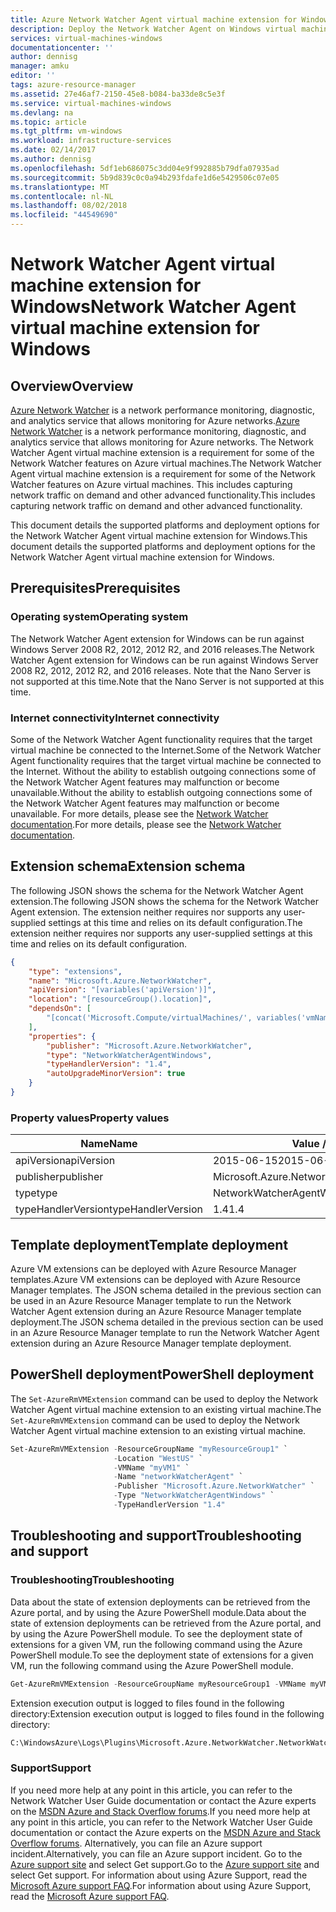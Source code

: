 ```yaml
---
title: Azure Network Watcher Agent virtual machine extension for Windows | Microsoft Docs
description: Deploy the Network Watcher Agent on Windows virtual machine using a virtual machine extension.
services: virtual-machines-windows
documentationcenter: ''
author: dennisg
manager: amku
editor: ''
tags: azure-resource-manager
ms.assetid: 27e46af7-2150-45e8-b084-ba33de8c5e3f
ms.service: virtual-machines-windows
ms.devlang: na
ms.topic: article
ms.tgt_pltfrm: vm-windows
ms.workload: infrastructure-services
ms.date: 02/14/2017
ms.author: dennisg
ms.openlocfilehash: 5df1eb686075c3dd04e9f992885b79dfa07935ad
ms.sourcegitcommit: 5b9d839c0c0a94b293fdafe1d6e5429506c07e05
ms.translationtype: MT
ms.contentlocale: nl-NL
ms.lasthandoff: 08/02/2018
ms.locfileid: "44549690"
---
```

# <a name="network-watcher-agent-virtual-machine-extension-for-windows"></a><span data-ttu-id="b1644-103">Network Watcher Agent virtual machine extension for Windows</span><span class="sxs-lookup"><span data-stu-id="b1644-103">Network Watcher Agent virtual machine extension for Windows</span></span>

## <a name="overview"></a><span data-ttu-id="b1644-104">Overview</span><span class="sxs-lookup"><span data-stu-id="b1644-104">Overview</span></span>

<span data-ttu-id="b1644-105">[Azure Network Watcher](https://review.docs.microsoft.com/en-us/azure/network-watcher/) is a network performance monitoring, diagnostic, and analytics service that allows monitoring for Azure networks.</span><span class="sxs-lookup"><span data-stu-id="b1644-105">[Azure Network Watcher](https://review.docs.microsoft.com/en-us/azure/network-watcher/) is a network performance monitoring, diagnostic, and analytics service that allows monitoring for Azure networks.</span></span> <span data-ttu-id="b1644-106">The Network Watcher Agent virtual machine extension is a requirement for some of the Network Watcher features on Azure virtual machines.</span><span class="sxs-lookup"><span data-stu-id="b1644-106">The Network Watcher Agent virtual machine extension is a requirement for some of the Network Watcher features on Azure virtual machines.</span></span> <span data-ttu-id="b1644-107">This includes capturing network traffic on demand and other advanced functionality.</span><span class="sxs-lookup"><span data-stu-id="b1644-107">This includes capturing network traffic on demand and other advanced functionality.</span></span>

<span data-ttu-id="b1644-108">This document details the supported platforms and deployment options for the Network Watcher Agent virtual machine extension for Windows.</span><span class="sxs-lookup"><span data-stu-id="b1644-108">This document details the supported platforms and deployment options for the Network Watcher Agent virtual machine extension for Windows.</span></span>

## <a name="prerequisites"></a><span data-ttu-id="b1644-109">Prerequisites</span><span class="sxs-lookup"><span data-stu-id="b1644-109">Prerequisites</span></span>

### <a name="operating-system"></a><span data-ttu-id="b1644-110">Operating system</span><span class="sxs-lookup"><span data-stu-id="b1644-110">Operating system</span></span>

<span data-ttu-id="b1644-111">The Network Watcher Agent extension for Windows can be run against Windows Server 2008 R2, 2012, 2012 R2, and 2016 releases.</span><span class="sxs-lookup"><span data-stu-id="b1644-111">The Network Watcher Agent extension for Windows can be run against Windows Server 2008 R2, 2012, 2012 R2, and 2016 releases.</span></span> <span data-ttu-id="b1644-112">Note that the Nano Server is not supported at this time.</span><span class="sxs-lookup"><span data-stu-id="b1644-112">Note that the Nano Server is not supported at this time.</span></span>

### <a name="internet-connectivity"></a><span data-ttu-id="b1644-113">Internet connectivity</span><span class="sxs-lookup"><span data-stu-id="b1644-113">Internet connectivity</span></span>

<span data-ttu-id="b1644-114">Some of the Network Watcher Agent functionality requires that the target virtual machine be connected to the Internet.</span><span class="sxs-lookup"><span data-stu-id="b1644-114">Some of the Network Watcher Agent functionality requires that the target virtual machine be connected to the Internet.</span></span> <span data-ttu-id="b1644-115">Without the ability to establish outgoing connections some of the Network Watcher Agent features may malfunction or become unavailable.</span><span class="sxs-lookup"><span data-stu-id="b1644-115">Without the ability to establish outgoing connections some of the Network Watcher Agent features may malfunction or become unavailable.</span></span> <span data-ttu-id="b1644-116">For more details, please see the [Network Watcher documentation](../../network-watcher/network-watcher-monitoring-overview.md).</span><span class="sxs-lookup"><span data-stu-id="b1644-116">For more details, please see the [Network Watcher documentation](../../network-watcher/network-watcher-monitoring-overview.md).</span></span>

## <a name="extension-schema"></a><span data-ttu-id="b1644-117">Extension schema</span><span class="sxs-lookup"><span data-stu-id="b1644-117">Extension schema</span></span>

<span data-ttu-id="b1644-118">The following JSON shows the schema for the Network Watcher Agent extension.</span><span class="sxs-lookup"><span data-stu-id="b1644-118">The following JSON shows the schema for the Network Watcher Agent extension.</span></span> <span data-ttu-id="b1644-119">The extension neither requires nor supports any user-supplied settings at this time and relies on its default configuration.</span><span class="sxs-lookup"><span data-stu-id="b1644-119">The extension neither requires nor supports any user-supplied settings at this time and relies on its default configuration.</span></span>

```json
{
    "type": "extensions",
    "name": "Microsoft.Azure.NetworkWatcher",
    "apiVersion": "[variables('apiVersion')]",
    "location": "[resourceGroup().location]",
    "dependsOn": [
        "[concat('Microsoft.Compute/virtualMachines/', variables('vmName'))]"
    ],
    "properties": {
        "publisher": "Microsoft.Azure.NetworkWatcher",
        "type": "NetworkWatcherAgentWindows",
        "typeHandlerVersion": "1.4",
        "autoUpgradeMinorVersion": true
    }
}
```

### <a name="property-values"></a><span data-ttu-id="b1644-120">Property values</span><span class="sxs-lookup"><span data-stu-id="b1644-120">Property values</span></span>

| <span data-ttu-id="b1644-121">Name</span><span class="sxs-lookup"><span data-stu-id="b1644-121">Name</span></span> | <span data-ttu-id="b1644-122">Value / Example</span><span class="sxs-lookup"><span data-stu-id="b1644-122">Value / Example</span></span> |
| ---- | ---- |
| <span data-ttu-id="b1644-123">apiVersion</span><span class="sxs-lookup"><span data-stu-id="b1644-123">apiVersion</span></span> | <span data-ttu-id="b1644-124">2015-06-15</span><span class="sxs-lookup"><span data-stu-id="b1644-124">2015-06-15</span></span> |
| <span data-ttu-id="b1644-125">publisher</span><span class="sxs-lookup"><span data-stu-id="b1644-125">publisher</span></span> | <span data-ttu-id="b1644-126">Microsoft.Azure.NetworkWatcher</span><span class="sxs-lookup"><span data-stu-id="b1644-126">Microsoft.Azure.NetworkWatcher</span></span> |
| <span data-ttu-id="b1644-127">type</span><span class="sxs-lookup"><span data-stu-id="b1644-127">type</span></span> | <span data-ttu-id="b1644-128">NetworkWatcherAgentWindows</span><span class="sxs-lookup"><span data-stu-id="b1644-128">NetworkWatcherAgentWindows</span></span> |
| <span data-ttu-id="b1644-129">typeHandlerVersion</span><span class="sxs-lookup"><span data-stu-id="b1644-129">typeHandlerVersion</span></span> | <span data-ttu-id="b1644-130">1.4</span><span class="sxs-lookup"><span data-stu-id="b1644-130">1.4</span></span> |


## <a name="template-deployment"></a><span data-ttu-id="b1644-131">Template deployment</span><span class="sxs-lookup"><span data-stu-id="b1644-131">Template deployment</span></span>

<span data-ttu-id="b1644-132">Azure VM extensions can be deployed with Azure Resource Manager templates.</span><span class="sxs-lookup"><span data-stu-id="b1644-132">Azure VM extensions can be deployed with Azure Resource Manager templates.</span></span> <span data-ttu-id="b1644-133">The JSON schema detailed in the previous section can be used in an Azure Resource Manager template to run the Network Watcher Agent extension during an Azure Resource Manager template deployment.</span><span class="sxs-lookup"><span data-stu-id="b1644-133">The JSON schema detailed in the previous section can be used in an Azure Resource Manager template to run the Network Watcher Agent extension during an Azure Resource Manager template deployment.</span></span>

## <a name="powershell-deployment"></a><span data-ttu-id="b1644-134">PowerShell deployment</span><span class="sxs-lookup"><span data-stu-id="b1644-134">PowerShell deployment</span></span>

<span data-ttu-id="b1644-135">The `Set-AzureRmVMExtension` command can be used to deploy the Network Watcher Agent virtual machine extension to an existing virtual machine.</span><span class="sxs-lookup"><span data-stu-id="b1644-135">The `Set-AzureRmVMExtension` command can be used to deploy the Network Watcher Agent virtual machine extension to an existing virtual machine.</span></span>

```powershell
Set-AzureRmVMExtension -ResourceGroupName "myResourceGroup1" `
                       -Location "WestUS" `
                       -VMName "myVM1" `
                       -Name "networkWatcherAgent" `
                       -Publisher "Microsoft.Azure.NetworkWatcher" `
                       -Type "NetworkWatcherAgentWindows" `
                       -TypeHandlerVersion "1.4"
```

## <a name="troubleshooting-and-support"></a><span data-ttu-id="b1644-136">Troubleshooting and support</span><span class="sxs-lookup"><span data-stu-id="b1644-136">Troubleshooting and support</span></span>

### <a name="troubleshooting"></a><span data-ttu-id="b1644-137">Troubleshooting</span><span class="sxs-lookup"><span data-stu-id="b1644-137">Troubleshooting</span></span>

<span data-ttu-id="b1644-138">Data about the state of extension deployments can be retrieved from the Azure portal, and by using the Azure PowerShell module.</span><span class="sxs-lookup"><span data-stu-id="b1644-138">Data about the state of extension deployments can be retrieved from the Azure portal, and by using the Azure PowerShell module.</span></span> <span data-ttu-id="b1644-139">To see the deployment state of extensions for a given VM, run the following command using the Azure PowerShell module.</span><span class="sxs-lookup"><span data-stu-id="b1644-139">To see the deployment state of extensions for a given VM, run the following command using the Azure PowerShell module.</span></span>

```powershell
Get-AzureRmVMExtension -ResourceGroupName myResourceGroup1 -VMName myVM1 -Name networkWatcherAgent
```

<span data-ttu-id="b1644-140">Extension execution output is logged to files found in the following directory:</span><span class="sxs-lookup"><span data-stu-id="b1644-140">Extension execution output is logged to files found in the following directory:</span></span>

```cmd
C:\WindowsAzure\Logs\Plugins\Microsoft.Azure.NetworkWatcher.NetworkWatcherAgentWindows\
```

### <a name="support"></a><span data-ttu-id="b1644-141">Support</span><span class="sxs-lookup"><span data-stu-id="b1644-141">Support</span></span>

<span data-ttu-id="b1644-142">If you need more help at any point in this article, you can refer to the Network Watcher User Guide documentation or contact the Azure experts on the [MSDN Azure and Stack Overflow forums](https://azure.microsoft.com/en-us/support/forums/).</span><span class="sxs-lookup"><span data-stu-id="b1644-142">If you need more help at any point in this article, you can refer to the Network Watcher User Guide documentation or contact the Azure experts on the [MSDN Azure and Stack Overflow forums](https://azure.microsoft.com/en-us/support/forums/).</span></span> <span data-ttu-id="b1644-143">Alternatively, you can file an Azure support incident.</span><span class="sxs-lookup"><span data-stu-id="b1644-143">Alternatively, you can file an Azure support incident.</span></span> <span data-ttu-id="b1644-144">Go to the [Azure support site](https://azure.microsoft.com/en-us/support/options/) and select Get support.</span><span class="sxs-lookup"><span data-stu-id="b1644-144">Go to the [Azure support site](https://azure.microsoft.com/en-us/support/options/) and select Get support.</span></span> <span data-ttu-id="b1644-145">For information about using Azure Support, read the [Microsoft Azure support FAQ](https://azure.microsoft.com/en-us/support/faq/).</span><span class="sxs-lookup"><span data-stu-id="b1644-145">For information about using Azure Support, read the [Microsoft Azure support FAQ](https://azure.microsoft.com/en-us/support/faq/).</span></span>
